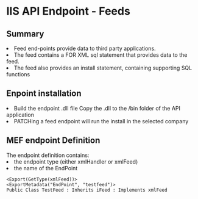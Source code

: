 <h1>IIS API Endpoint - Feeds</h1>

<h2>Summary</h2>
<li>Feed end-points provide data to third party applications.
<li>The feed contains a FOR XML sql statement that provides data to the feed.
<li>The feed also provides an install statement, containing supporting SQL functions

<h2>Enpoint installation</h2>
<li>Build the endpoint .dll file
<l1>Copy the .dll to the /bin folder of the API application
<li>PATCHing a feed endpoint will run the install in the selected company

<h2>MEF endpoint Definition</h2>
The endpoint definition contains:
<li>the endpoint type (either xmlHandler or xmlFeed)
<li>the name of the EndPoint 

```
<Export(GetType(xmlFeed))>
<ExportMetadata("EndPoint", "testfeed")>
Public Class TestFeed : Inherits iFeed : Implements xmlFeed
```
